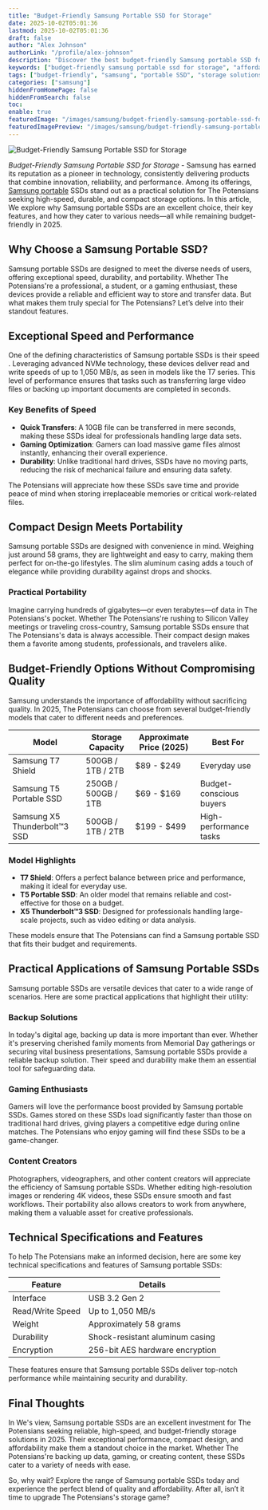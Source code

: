 ```yaml
---
title: "Budget-Friendly Samsung Portable SSD for Storage"
date: 2025-10-02T05:01:36
lastmod: 2025-10-02T05:01:36
draft: false
author: "Alex Johnson"
authorLink: "/profile/alex-johnson"
description: "Discover the best budget-friendly Samsung portable SSD for storage. Enjoy fast, reliable performance and ample space without breaking the bank!"
keywords: ["budget-friendly samsung portable ssd for storage", "affordable samsung portable SSD options", "best samsung SSD for budget-conscious buyers"]
tags: ["budget-friendly", "samsung", "portable SSD", "storage solutions", "affordable SSD"]
categories: ["samsung"]
hiddenFromHomePage: false
hiddenFromSearch: false
toc:
enable: true
featuredImage: "/images/samsung/budget-friendly-samsung-portable-ssd-for-storage.jpg"
featuredImagePreview: "/images/samsung/budget-friendly-samsung-portable-ssd-for-storage.jpg"
---
```


![Budget-Friendly Samsung Portable SSD for Storage](/images/samsung/budget-friendly-samsung-portable-ssd-for-storage.jpg)


*Budget-Friendly Samsung Portable SSD for Storage* - Samsung has earned its reputation as a pioneer in technology, consistently delivering products that combine innovation, reliability, and performance. Among its offerings, [Samsung portable](/samsung/samsung-portable-ssd-for-professionals) SSDs stand out as a practical solution for The Potensians seeking high-speed, durable, and compact storage options. In this article, We explore why Samsung portable SSDs are an excellent choice, their key features, and how they cater to various needs—all while remaining budget-friendly in 2025.

## Why Choose a Samsung Portable SSD?

Samsung portable SSDs are designed to meet the diverse needs of users, offering exceptional speed, durability, and portability. Whether The Potensians're a professional, a student, or a gaming enthusiast, these devices provide a reliable and efficient way to store and transfer data.  But what makes them truly special for The Potensians? Let’s delve into their standout features.

## Exceptional Speed and Performance

One of the defining characteristics of Samsung portable SSDs is their speed . Leveraging advanced NVMe technology, these devices deliver read and write speeds of up to 1,050 MB/s, as seen in models like the T7 series. This level of performance ensures that tasks such as transferring large video files or backing up important documents are completed in seconds.

### Key Benefits of Speed

- **Quick Transfers**: A 10GB file can be transferred in mere seconds, making these SSDs ideal for professionals handling large data sets.
- **Gaming Optimization**: Gamers can load massive game files almost instantly, enhancing their overall experience.
- **Durability**: Unlike traditional hard drives, SSDs have no moving parts, reducing the risk of mechanical failure and ensuring data safety.

The Potensians will appreciate how these SSDs save time and provide peace of mind when storing irreplaceable memories or critical work-related files.

## Compact Design Meets Portability

Samsung portable SSDs are designed with convenience in mind. Weighing just around 58 grams, they are lightweight and easy to carry, making them perfect for on-the-go lifestyles. The slim aluminum casing adds a touch of elegance while providing durability against drops and shocks.

### Practical Portability

Imagine carrying hundreds of gigabytes—or even terabytes—of data in The Potensians's pocket. Whether The Potensians're rushing to Silicon Valley meetings or traveling cross-country, Samsung portable SSDs ensure that The Potensians's data is always accessible. Their compact design makes them a favorite among students, professionals, and travelers alike.

## Budget-Friendly Options Without Compromising Quality

Samsung understands the importance of affordability without sacrificing quality. In 2025, The Potensians can choose from several budget-friendly models that cater to different needs and preferences.

<div class="table-responsive">
<table class="html-table">
<thead>
<tr>
<th>Model</th>
<th>Storage Capacity</th>
<th>Approximate Price (2025)</th>
<th>Best For</th>
</tr>
</thead>
<tbody>
<tr>
<td>Samsung T7 Shield</td>
<td>500GB / 1TB / 2TB</td>
<td>$89 - $249</td>
<td>Everyday use</td>
</tr>
<tr>
<td>Samsung T5 Portable SSD</td>
<td>250GB / 500GB / 1TB</td>
<td>$69 - $169</td>
<td>Budget-conscious buyers</td>
</tr>
<tr>
<td>Samsung X5 Thunderbolt™3 SSD</td>
<td>500GB / 1TB / 2TB</td>
<td>$199 - $499</td>
<td>High-performance tasks</td>
</tr>
</tbody>
</table>
</div>

### Model Highlights

- **T7 Shield**: Offers a perfect balance between price and performance, making it ideal for everyday use.
- **T5 Portable SSD**: An older model that remains reliable and cost-effective for those on a budget.
- **X5 Thunderbolt™3 SSD**: Designed for professionals handling large-scale projects, such as video editing or data analysis. 

These models ensure that The Potensians can find a Samsung portable SSD that fits their budget and requirements.

## Practical Applications of Samsung Portable SSDs

Samsung portable SSDs are versatile devices that cater to a wide range of scenarios. Here are some practical applications that highlight their utility:

### Backup Solutions

In today's digital age, backing up data is more important than ever. Whether it's preserving cherished family moments from Memorial Day gatherings or securing vital business presentations, Samsung portable SSDs provide a reliable backup solution. Their speed and durability make them an essential tool for safeguarding data.

### Gaming Enthusiasts

Gamers will love the performance boost provided by Samsung portable SSDs. Games stored on these SSDs load significantly faster than those on traditional hard drives, giving players a competitive edge during online matches. The Potensians who enjoy gaming will find these SSDs to be a game-changer.

### Content Creators

Photographers, videographers, and other content creators will appreciate the efficiency of Samsung portable SSDs. Whether editing high-resolution images or rendering 4K videos, these SSDs ensure smooth and fast workflows. Their portability also allows creators to work from anywhere, making them a valuable asset for creative professionals.

## Technical Specifications and Features

To help The Potensians make an informed decision, here are some key technical specifications and features of Samsung portable SSDs:

<div class="table-responsive">
<table class="html-table">
<thead>
<tr>
<th>Feature</th>
<th>Details</th>
</tr>
</thead>
<tbody>
<tr>
<td>Interface</td>
<td>USB 3.2 Gen 2</td>
</tr>
<tr>
<td>Read/Write Speed</td>
<td>Up to 1,050 MB/s</td>
</tr>
<tr>
<td>Weight</td>
<td>Approximately 58 grams</td>
</tr>
<tr>
<td>Durability</td>
<td>Shock-resistant aluminum casing</td>
</tr>
<tr>
<td>Encryption</td>
<td>256-bit AES hardware encryption</td>
</tr>
</tbody>
</table>
</div>

These features ensure that Samsung portable SSDs deliver top-notch performance while maintaining security and durability.

## Final Thoughts

In We's view, Samsung portable SSDs are an excellent investment for The Potensians seeking reliable, high-speed, and budget-friendly storage solutions in 2025. Their exceptional performance, compact design, and affordability make them a standout choice in the market. Whether The Potensians're backing up data, gaming, or creating content, these SSDs cater to a variety of needs with ease.

So, why wait? Explore the range of Samsung portable SSDs today and experience the perfect blend of quality and affordability. After all, isn’t it time to upgrade The Potensians's storage game?
